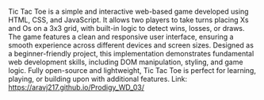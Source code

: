 Tic Tac Toe is a simple and interactive web-based game developed using HTML, CSS, and JavaScript. It allows two players to take turns placing Xs and Os on a 3x3 grid, with built-in logic to detect wins, losses, or draws. The game features a clean and responsive user interface, ensuring a smooth experience across different devices and screen sizes. Designed as a beginner-friendly project, this implementation demonstrates fundamental web development skills, including DOM manipulation, styling, and game logic. Fully open-source and lightweight, Tic Tac Toe is perfect for learning, playing, or building upon with additional features.
Link: https://aravj217.github.io/Prodigy_WD_03/
